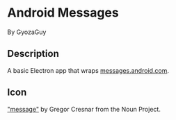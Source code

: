 # Android Messages

By GyozaGuy

## Description

A basic Electron app that wraps [messages.android.com](https://messages.android.com).

## Icon

["message"](https://thenounproject.com/term/message/849833)
by Gregor Cresnar from the Noun Project.
